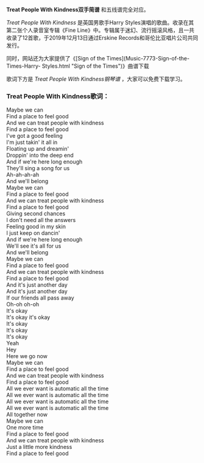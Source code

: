 

**Treat People With Kindness双手简谱** 和五线谱完全对应。

_Treat People With Kindness_ 是英国男歌手Harry Styles演唱的歌曲。收录在其第二张个人录音室专辑《Fine
Line》中。专辑属于迷幻、流行摇滚风格，且一共收录了12首歌，于2019年12月13日通过Erskine Records和哥伦比亚唱片公司共同发行。

同时，网站还为大家提供了《[Sign of the Times](Music-7773-Sign-of-the-Times-Harry-
Styles.html "Sign of the Times")》曲谱下载

歌词下方是 _Treat People With Kindness钢琴谱_ ，大家可以免费下载学习。

### Treat People With Kindness歌词：

Maybe we can  
Find a place to feel good  
And we can treat people with kindness  
Find a place to feel good  
I've got a good feeling  
I'm just takin' it all in  
Floating up and dreamin'  
Droppin' into the deep end  
And if we're here long enough  
They'll sing a song for us  
Ah-ah-ah-ah  
And we'll belong  
Maybe we can  
Find a place to feel good  
And we can treat people with kindness  
Find a place to feel good  
Giving second chances  
I don't need all the answers  
Feeling good in my skin  
I just keep on dancin'  
And if we're here long enough  
We'll see it's all for us  
And we'll belong  
Maybe we can  
Find a place to feel good  
And we can treat people with kindness  
Find a place to feel good  
And it's just another day  
And it's just another day  
If our friends all pass away  
Oh-oh oh-oh  
It's okay  
It's okay it's okay  
It's okay  
It's okay  
It's okay  
Yeah  
Hey  
Here we go now  
Maybe we can  
Find a place to feel good  
And we can treat people with kindness  
Find a place to feel good  
All we ever want is automatic all the time  
All we ever want is automatic all the time  
All we ever want is automatic all the time  
All we ever want is automatic all the time  
All together now  
Maybe we can  
One more time  
Find a place to feel good  
And we can treat people with kindness  
Just a little more kindness  
Find a place to feel good

